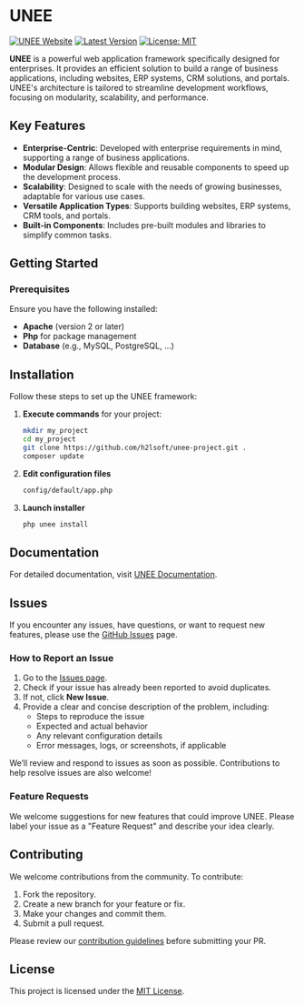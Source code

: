 # UNEE

[![UNEE Website](https://img.shields.io/badge/Website-UNEE.app-blue)](https://unee.app)
[![Latest Version](https://img.shields.io/github/v/release/h2lsoft/unee-project)](https://github.com/yourusername/unee-framework/releases)
[![License: MIT](https://img.shields.io/badge/License-MIT-yellow.svg)](./LICENSE)

**UNEE** is a powerful web application framework specifically designed for enterprises. 
It provides an efficient solution to build a range of business applications, including websites, 
ERP systems, CRM solutions, and portals. UNEE's architecture is tailored to streamline development workflows, 
focusing on modularity, scalability, and performance.

## Key Features

- **Enterprise-Centric**: Developed with enterprise requirements in mind, supporting a range of business applications.
- **Modular Design**: Allows flexible and reusable components to speed up the development process.
- **Scalability**: Designed to scale with the needs of growing businesses, adaptable for various use cases.
- **Versatile Application Types**: Supports building websites, ERP systems, CRM tools, and portals.
- **Built-in Components**: Includes pre-built modules and libraries to simplify common tasks.

## Getting Started

### Prerequisites

Ensure you have the following installed:
- **Apache** (version 2 or later)
- **Php** for package management
- **Database** (e.g., MySQL, PostgreSQL, ...)


## Installation

Follow these steps to set up the UNEE framework:

1. **Execute commands** for your project:

    ```bash
    mkdir my_project
    cd my_project
    git clone https://github.com/h2lsoft/unee-project.git .
    composer update
    ```

2. **Edit configuration files**
    ```bash
   config/default/app.php
    ```

3. **Launch installer**
    ```bash
   php unee install 
    ```


## Documentation

For detailed documentation, visit [UNEE Documentation](https://unee.app/docs).

## Issues

If you encounter any issues, have questions, or want to request new features, please use the [GitHub Issues](https://github.com/yourusername/unee-framework/issues) page.

### How to Report an Issue

1. Go to the [Issues page](https://github.com/yourusername/unee-framework/issues).
2. Check if your issue has already been reported to avoid duplicates.
3. If not, click **New Issue**.
4. Provide a clear and concise description of the problem, including:
    - Steps to reproduce the issue
    - Expected and actual behavior
    - Any relevant configuration details
    - Error messages, logs, or screenshots, if applicable

We’ll review and respond to issues as soon as possible. Contributions to help resolve issues are also welcome!

### Feature Requests

We welcome suggestions for new features that could improve UNEE. Please label your issue as a "Feature Request" and describe your idea clearly.


## Contributing

We welcome contributions from the community. To contribute:
1. Fork the repository.
2. Create a new branch for your feature or fix.
3. Make your changes and commit them.
4. Submit a pull request.

Please review our [contribution guidelines](https://unee.app/contributing) before submitting your PR.

## License

This project is licensed under the [MIT License](./LICENSE).